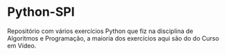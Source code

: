 # Python-SPI
 Repositório com vários exercícios Python que fiz na disciplina de Algoritmos e Programação, a maioria dos exercícios aqui são do do Curso em Vídeo.
